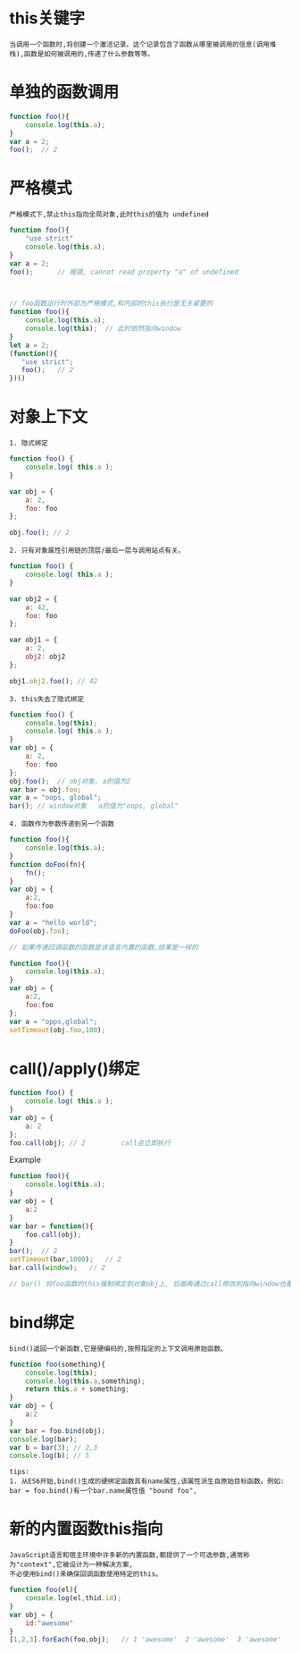 # this关键字

	当调用一个函数时,将创建一个激活记录。这个记录包含了函数从哪里被调用的信息(调用堆栈),函数是如何被调用的,传递了什么参数等等。


# 单独的函数调用

```js
function foo(){
    console.log(this.a);
}
var a = 2;
foo();  // 2
```

# 严格模式
    
    严格模式下,禁止this指向全局对象,此时this的值为 undefined
```js
function foo(){
    "use strict"
    console.log(this.a);
}
var a = 2;
foo();      // 报错, cannot read property "a" of undefined



// foo函数运行时外部为严格模式,和内部的this执行是无关紧要的
function foo(){
    console.log(this.a);
    console.log(this);  // 此时依然指向window
}
let a = 2;
(function(){
   "use strict";
   foo();   // 2
})()
```
# 对象上下文

    1. 隐式绑定
```js
function foo() {
	console.log( this.a );
}

var obj = {
	a: 2,
	foo: foo
};

obj.foo(); // 2
````

    2. 只有对象属性引用链的顶层/最后一层与调用站点有关。
```js
function foo() {
	console.log( this.a );
}

var obj2 = {
	a: 42,
	foo: foo
};

var obj1 = {
	a: 2,
	obj2: obj2
};

obj1.obj2.foo(); // 42
```

    3. this失去了隐式绑定
```js
function foo() {
    console.log(this);
	console.log( this.a );
}
var obj = {
	a: 2,
	foo: foo
};
obj.foo();  // obj对象, a的值为2
var bar = obj.foo; 
var a = "oops, global"; 
bar(); // window对象   a的值为"oops, global"
```
    4. 函数作为参数传递到另一个函数
```js
function foo(){
    console.log(this.a);
}
function doFoo(fn){
    fn();
}
var obj = {
    a:2,
    foo:foo
}
var a = "hello world";
doFoo(obj.foo);

// 如果传递回调函数的函数是该语言内置的函数,结果是一样的

function foo(){
    console.log(this.a);
}
var obj = {
    a:2,
    foo:foo
};
var a = "opps,global";
setTimeout(obj.foo,100);
```

# call()/apply()绑定

```js
function foo() {
	console.log( this.a );
}
var obj = {
	a: 2
};
foo.call(obj); // 2         call会立即执行
```

 Example
```js
function foo(){
    console.log(this.a);
}
var obj = {
    a:2
}
var bar = function(){
    foo.call(obj);
}
bar();  // 2
setTimeout(bar,1000);   // 2
bar.call(window);   // 2

// bar() 将foo函数的this强制绑定到对象obj上, 后面再通过call修改到指向window也覆盖不了
```

# bind绑定
    
    bind()返回一个新函数,它是硬编码的,按照指定的上下文调用原始函数。
```js
function foo(something){
    console.log(this);
    console.log(this.a,something);
    return this.a + something;
}
var obj = {
    a:2
}
var bar = foo.bind(obj);
console.log(bar);
var b = bar(3); // 2,3
console.log(b); // 5
```
    tips:
    1. 从ES6开始,bind()生成的硬绑定函数具有name属性,该属性派生自原始目标函数。例如:
    bar = foo.bind()有一个bar.name属性值 "bound foo",
    
# 新的内置函数this指向

    JavaScript语言和宿主环境中许多新的内置函数,都提供了一个可选参数,通常称为"context",它被设计为一种解决方案,
    不必使用bind()来确保回调函数使用特定的this。
```js
function foo(el){
    console.log(el,thid.id);
}
var obj = {
    id:"awesome"
}
[1,2,3].forEach(foo,obj);   // 1 'awesome'  2 'awesome'  3 'awesome'

```